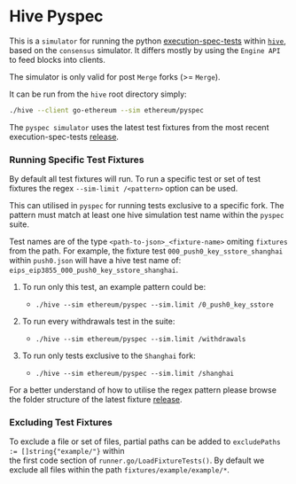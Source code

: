 # Hive Pyspec

This is a `simulator` for running the python [execution-spec-tests](https://github.com/ethereum/execution-spec-tests) within [`hive`](https://github.com/ethereum/hive), based on the `consensus` simulator. It differs mostly by using the `Engine API` to feed blocks into clients. 

The simulator is only valid for post `Merge` forks (>= `Merge`).

It can be run from the `hive` root directory simply:
```sh
./hive --client go-ethereum --sim ethereum/pyspec
```

The `pyspec simulator` uses the latest test fixtures from the
most recent execution-spec-tests [release](https://github.com/ethereum/execution-spec-tests/releases).


### Running Specific Test Fixtures

By default all test fixtures will run. To run a specific test or set of test fixtures the regex `--sim-limit /<pattern>` option can be used.

This can utilised in `pyspec` for running tests exclusive to  a specific fork. The pattern must match at least one hive simulation test name within the `pyspec` suite.

Test names are of the type `<path-to-json>_<fixture-name>` omiting `fixtures` from the path. For example, the fixture test `000_push0_key_sstore_shanghai` within `push0.json` will have a hive test name of: `eips_eip3855_000_push0_key_sstore_shanghai`.

1) To run only this test, an example pattern could be:
   - `./hive --sim ethereum/pyspec --sim.limit /0_push0_key_sstore`

2) To run every withdrawals test in the suite:
   - `./hive --sim ethereum/pyspec --sim.limit /withdrawals`

3) To run only tests exclusive to the `Shanghai` fork:
   - `./hive --sim ethereum/pyspec --sim.limit /shanghai`

For a better understand of how to utilise the regex pattern please browse the folder structure of the latest fixture [release](https://github.com/ethereum/execution-spec-tests/releases).


### Excluding Test Fixtures

To exclude a file or set of files, partial paths can be added to `excludePaths := []string{"example/"}` within \
the first code section of `runner.go/LoadFixtureTests()`. By default we exclude all files within the path `fixtures/example/example/*`. 

